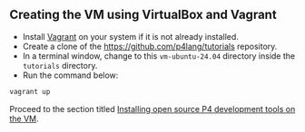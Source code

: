 <!--
SPDX-FileCopyrightText: 2024 Contributors to the P4 Project

SPDX-License-Identifier: Apache-2.0
-->

## Creating the VM using VirtualBox and Vagrant

+ Install
  [Vagrant](https://developer.hashicorp.com/vagrant/docs/installation)
  on your system if it is not already installed.
+ Create a clone of the https://github.com/p4lang/tutorials
  repository.
+ In a terminal window, change to this `vm-ubuntu-24.04` directory
  inside the `tutorials` directory.
+ Run the command below:

```bash
vagrant up
```

Proceed to the section titled [Installing open source P4 development
tools on the
VM](README.md#installing-open-source-p4-development-tools-on-the-vm).
